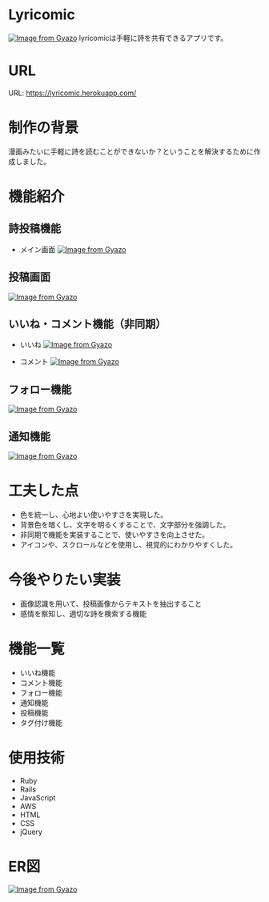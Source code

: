 # Lyricomic
[![Image from Gyazo](https://i.gyazo.com/904d9304345d02d702a864d7c13d98b6.png)](https://gyazo.com/904d9304345d02d702a864d7c13d98b6)
lyricomicは手軽に詩を共有できるアプリです。

# URL
URL: https://lyricomic.herokuapp.com/

# 制作の背景
漫画みたいに手軽に詩を読むことができないか？ということを解決するために作成しました。

# 機能紹介
## 詩投稿機能
- メイン画面
[![Image from Gyazo](https://i.gyazo.com/1748995994aa11a28a8f10ccc5b3298c.gif)](https://gyazo.com/1748995994aa11a28a8f10ccc5b3298c)

## 投稿画面
[![Image from Gyazo](https://i.gyazo.com/3e01249ce764a35d86463b40eb921981.gif)](https://gyazo.com/3e01249ce764a35d86463b40eb921981)

## いいね・コメント機能（非同期）
- いいね
[![Image from Gyazo](https://i.gyazo.com/381169ef41cd50599498063800db6554.gif)](https://gyazo.com/381169ef41cd50599498063800db6554)

- コメント
[![Image from Gyazo](https://i.gyazo.com/8b44659d6f45d4615b3d8698ff107bc6.gif)](https://gyazo.com/8b44659d6f45d4615b3d8698ff107bc6)

## フォロー機能
[![Image from Gyazo](https://i.gyazo.com/5e4f4ec2664cad9ec9b6e5c678c55d5e.gif)](https://gyazo.com/5e4f4ec2664cad9ec9b6e5c678c55d5e)

## 通知機能
[![Image from Gyazo](https://i.gyazo.com/93e3cba35113efef0320b0f1dabf44c5.gif)](https://gyazo.com/93e3cba35113efef0320b0f1dabf44c5)

# 工夫した点
- 色を統一し、心地よい使いやすさを実現した。
- 背景色を暗くし、文字を明るくすることで、文字部分を強調した。
- 非同期で機能を実装することで、使いやすさを向上させた。
- アイコンや、スクロールなどを使用し、視覚的にわかりやすくした。

# 今後やりたい実装
- 画像認識を用いて、投稿画像からテキストを抽出すること
- 感情を察知し、適切な詩を検索する機能

# 機能一覧
- いいね機能
- コメント機能
- フォロー機能
- 通知機能
- 投稿機能
- タグ付け機能

# 使用技術
- Ruby
- Rails
- JavaScript
- AWS
- HTML
- CSS
- jQuery

# ER図
[![Image from Gyazo](https://i.gyazo.com/7c51a6cd5a8febd21141e3d4fc5c43b5.png)](https://gyazo.com/7c51a6cd5a8febd21141e3d4fc5c43b5)
